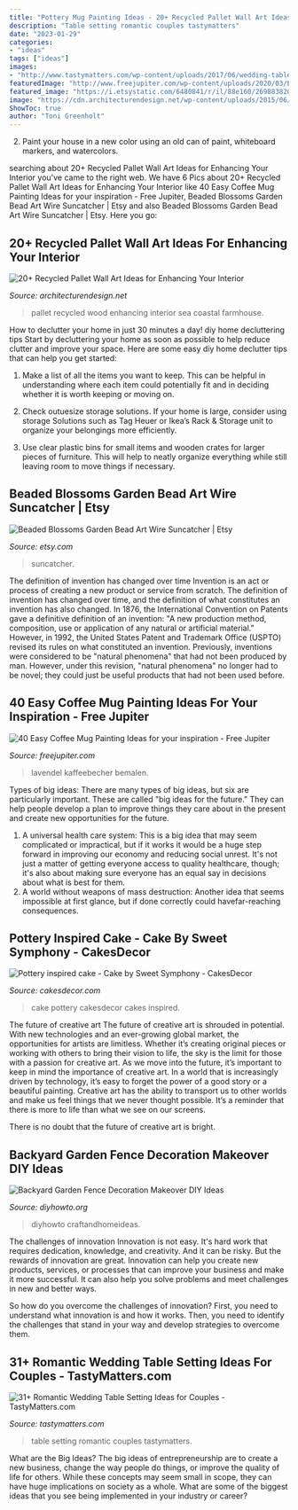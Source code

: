```yaml
---
title: "Pottery Mug Painting Ideas - 20+ Recycled Pallet Wall Art Ideas For Enhancing Your Interior"
description: "Table setting romantic couples tastymatters"
date: "2023-01-29"
categories:
- "ideas"
tags: ["ideas"]
images:
- "http://www.tastymatters.com/wp-content/uploads/2017/06/wedding-table-setting-ideas-6.jpg"
featuredImage: "http://www.freejupiter.com/wp-content/uploads/2020/03/Easy-Coffee-Mug-Painting-Ideas-for-your-inspiration-12.jpg"
featured_image: "https://i.etsystatic.com/6480841/r/il/88e160/269883820/il_1588xN.269883820.jpg"
image: "https://cdn.architecturendesign.net/wp-content/uploads/2015/06/AD-Pallet-Wall-Art-14.jpg"
ShowToc: true
author: "Toni Greenholt"
---
```



2. Paint your house in a new color using an old can of paint, whiteboard markers, and watercolors.

	

		
searching about 20+ Recycled Pallet Wall Art Ideas for Enhancing Your Interior you've came to the right web. We have 6 Pics about 20+ Recycled Pallet Wall Art Ideas for Enhancing Your Interior like 40 Easy Coffee Mug Painting Ideas for your inspiration - Free Jupiter, Beaded Blossoms Garden Bead Art Wire Suncatcher | Etsy and also Beaded Blossoms Garden Bead Art Wire Suncatcher | Etsy. Here you go:
		
    
## 20+ Recycled Pallet Wall Art Ideas For Enhancing Your Interior

<img loading=lazy src="https://cdn.architecturendesign.net/wp-content/uploads/2015/06/AD-Pallet-Wall-Art-14.jpg" onerror="this.onerror=null;this.src='https://tse4.mm.bing.net/th?id=OIP.ZEvAOThnjVQaw_KjwxcIxgHaJ4&amp;pid=15.1';" alt="20+ Recycled Pallet Wall Art Ideas for Enhancing Your Interior">

_Source: architecturendesign.net_

>pallet recycled wood enhancing interior sea coastal farmhouse. 

	

How to declutter your home in just 30 minutes a day!
diy home decluttering tips
Start by decluttering your home as soon as possible to help reduce clutter and improve your space. Here are some easy diy home declutter tips that can help you get started:

1. Make a list of all the items you want to keep. This can be helpful in understanding where each item could potentially fit and in deciding whether it is worth keeping or moving on.

2. Check outuesize storage solutions. If your home is large, consider using storage Solutions such as Tag Heuer or Ikea’s Rack & Storage unit to organize your belongings more efficiently.

3. Use clear plastic bins for small items and wooden crates for larger pieces of furniture. This will help to neatly organize everything while still leaving room to move things if necessary. 


    
## Beaded Blossoms Garden Bead Art Wire Suncatcher | Etsy

<img loading=lazy src="https://i.etsystatic.com/6480841/r/il/88e160/269883820/il_1588xN.269883820.jpg" onerror="this.onerror=null;this.src='https://tse3.mm.bing.net/th?id=OIP.ON7cv0gcUSSnHvHZKKPTFQHaLE&amp;pid=15.1';" alt="Beaded Blossoms Garden Bead Art Wire Suncatcher | Etsy">

_Source: etsy.com_

>suncatcher. 

	

The definition of invention has changed over time
Invention is an act or process of creating a new product or service from scratch. The definition of invention has changed over time, and the definition of what constitutes an invention has also changed.  In 1876, the International Convention on Patents gave a definitive definition of an invention: "A new production method, composition, use or application of any natural or artificial material." 
However, in 1992, the United States Patent and Trademark Office (USPTO) revised its rules on what constituted an invention. Previously, inventions were considered to be "natural phenomena" that had not been produced by man. However, under this revision, "natural phenomena" no longer had to be novel; they could just be useful products that had not been used before.

    
## 40 Easy Coffee Mug Painting Ideas For Your Inspiration - Free Jupiter

<img loading=lazy src="http://www.freejupiter.com/wp-content/uploads/2020/03/Easy-Coffee-Mug-Painting-Ideas-for-your-inspiration-12.jpg" onerror="this.onerror=null;this.src='https://tse3.mm.bing.net/th?id=OIP.7UBIpmL79FciAiNk50HZpAHaJQ&amp;pid=15.1';" alt="40 Easy Coffee Mug Painting Ideas for your inspiration - Free Jupiter">

_Source: freejupiter.com_

>lavendel kaffeebecher bemalen. 

	

Types of big ideas:
There are many types of big ideas, but six are particularly important. These are called "big ideas for the future." They can help people develop a plan to improve things they care about in the present and create new opportunities for the future.
1. A universal health care system: This is a big idea that may seem complicated or impractical, but if it works it would be a huge step forward in improving our economy and reducing social unrest. It's not just a matter of getting everyone access to quality healthcare, though; it's also about making sure everyone has an equal say in decisions about what is best for them.
2. A world without weapons of mass destruction: Another idea that seems impossible at first glance, but if done correctly could havefar-reaching consequences.

    
## Pottery Inspired Cake - Cake By Sweet Symphony - CakesDecor

<img loading=lazy src="https://pic.cakesdecor.com/m/scvo8gyq0yav9gkppw4x.jpg" onerror="this.onerror=null;this.src='https://tse1.mm.bing.net/th?id=OIP.PTWhgjXbTRMwRYaisZ2jtAHaK0&amp;pid=15.1';" alt="Pottery inspired cake - Cake by Sweet Symphony - CakesDecor">

_Source: cakesdecor.com_

>cake pottery cakesdecor cakes inspired. 

	

The future of creative art
The future of creative art is shrouded in potential. With new technologies and an ever-growing global market, the opportunities for artists are limitless. Whether it’s creating original pieces or working with others to bring their vision to life, the sky is the limit for those with a passion for creative art.
As we move into the future, it’s important to keep in mind the importance of creative art. In a world that is increasingly driven by technology, it’s easy to forget the power of a good story or a beautiful painting. Creative art has the ability to transport us to other worlds and make us feel things that we never thought possible. It’s a reminder that there is more to life than what we see on our screens.

There is no doubt that the future of creative art is bright.

    
## Backyard Garden Fence Decoration Makeover DIY Ideas

<img loading=lazy src="https://www.diyhowto.org/wp-content/uploads/Painted-Rainbow-Pencil-Garden-Fence-Decor-20-Fence-Decoration-Makeover-DIY-Ideas-DIYHowto.jpg" onerror="this.onerror=null;this.src='https://tse1.mm.bing.net/th?id=OIP.7i36tDUQ0461UGGG2ngPZQHaJ8&amp;pid=15.1';" alt="Backyard Garden Fence Decoration Makeover DIY Ideas">

_Source: diyhowto.org_

>diyhowto craftandhomeideas. 

	

The challenges of innovation
Innovation is not easy. It's hard work that requires dedication, knowledge, and creativity. And it can be risky. But the rewards of innovation are great.
Innovation can help you create new products, services, or processes that can improve your business and make it more successful. It can also help you solve problems and meet challenges in new and better ways.

So how do you overcome the challenges of innovation? First, you need to understand what innovation is and how it works. Then, you need to identify the challenges that stand in your way and develop strategies to overcome them.

    
## 31+ Romantic Wedding Table Setting Ideas For Couples - TastyMatters.com

<img loading=lazy src="http://www.tastymatters.com/wp-content/uploads/2017/06/wedding-table-setting-ideas-6.jpg" onerror="this.onerror=null;this.src='https://tse3.mm.bing.net/th?id=OIP.pMPnGgbOyUP6v39zlY0BXQHaLG&amp;pid=15.1';" alt="31+ Romantic Wedding Table Setting Ideas for Couples - TastyMatters.com">

_Source: tastymatters.com_

>table setting romantic couples tastymatters. 

	

What are the Big Ideas?
The big ideas of entrepreneurship are to create a new business, change the way people do things, or improve the quality of life for others. While these concepts may seem small in scope, they can have huge implications on society as a whole. What are some of the biggest ideas that you see being implemented in your industry or career?

